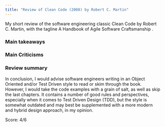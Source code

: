 ```yaml
---
title: "Review of Clean Code (2008) by Robert C. Martin"
---
```


My short review of the software engineering classic <it>Clean Code</it> by Robert C. Martin, with the tagline <it>A Handbook of Agile Software Craftsmanship </it>.  

### Main takeaways 

### Main Criticisms

### Review summary

In conclusion, I would advise software engineers writing in an Object Oriented and/or Test Driven style to read or skim through the book. However, I would take the code examples with a grain of salt, as well as skip the last chapters. It contains a number of good rules and perspectives, especially when it comes to Test Driven Design (TDD), but the style is somewhat outdated and may best be supplemented with a more modern and hybrid design approach, in my opinion.

Score: 4/6
